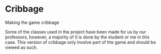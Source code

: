 # Cribbage
Making the game cribbage

Some of the classes used in the project have been made for us by our professors, however, a majority of it is done by the student or me in this case.
This version of cribbage only involve part of the game and should be viewed as such.

